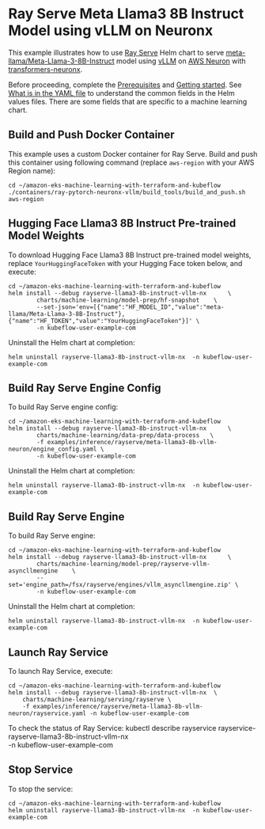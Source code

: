 # Ray Serve Meta Llama3 8B Instruct Model using vLLM on Neuronx

This example illustrates how to use [Ray Serve](../../../charts/machine-learning/training/rayserve/) Helm chart to serve [meta-llama/Meta-Llama-3-8B-Instruct](https://huggingface.co/meta-llama/Meta-Llama-3-8B-Instruct) model using [vLLM](https://github.com/vllm-project/vllm) on [AWS Neuron](https://awsdocs-neuron.readthedocs-hosted.com/en/latest/index.html) with [transformers-neuronx](https://github.com/aws-neuron/transformers-neuronx).

Before proceeding, complete the [Prerequisites](../../../../README.md#prerequisites) and [Getting started](../../../../README.md#getting-started). See [What is in the YAML file](../../../../README.md#yaml-recipes) to understand the common fields in the Helm values files. There are some fields that are specific to a machine learning chart.

## Build and Push Docker Container

This example uses a custom Docker container for Ray Serve. Build and push this container using following command (replace `aws-region` with your AWS Region name):

    cd ~/amazon-eks-machine-learning-with-terraform-and-kubeflow
    ./containers/ray-pytorch-neuronx-vllm/build_tools/build_and_push.sh aws-region


## Hugging Face Llama3 8B Instruct Pre-trained Model Weights

To download Hugging Face Llama3 8B Instruct pre-trained model weights, replace `YourHuggingFaceToken` with your Hugging Face token below, and execute:

    cd ~/amazon-eks-machine-learning-with-terraform-and-kubeflow
    helm install --debug rayserve-llama3-8b-instruct-vllm-nx      \
            charts/machine-learning/model-prep/hf-snapshot    \
            --set-json='env=[{"name":"HF_MODEL_ID","value":"meta-llama/Meta-Llama-3-8B-Instruct"},{"name":"HF_TOKEN","value":"YourHuggingFaceToken"}]' \
            -n kubeflow-user-example-com

Uninstall the Helm chart at completion:

    helm uninstall rayserve-llama3-8b-instruct-vllm-nx  -n kubeflow-user-example-com

## Build Ray Serve Engine Config

To build Ray Serve engine config:

    cd ~/amazon-eks-machine-learning-with-terraform-and-kubeflow
    helm install --debug rayserve-llama3-8b-instruct-vllm-nx      \
            charts/machine-learning/data-prep/data-process   \
            -f examples/inference/rayserve/meta-llama3-8b-vllm-neuron/engine_config.yaml \
            -n kubeflow-user-example-com

Uninstall the Helm chart at completion:

    helm uninstall rayserve-llama3-8b-instruct-vllm-nx  -n kubeflow-user-example-com


## Build Ray Serve Engine

To build Ray Serve engine:

    cd ~/amazon-eks-machine-learning-with-terraform-and-kubeflow
    helm install --debug rayserve-llama3-8b-instruct-vllm-nx      \
            charts/machine-learning/model-prep/rayserve-vllm-asyncllmengine    \
            --set='engine_path=/fsx/rayserve/engines/vllm_asyncllmengine.zip' \
            -n kubeflow-user-example-com

Uninstall the Helm chart at completion:

    helm uninstall rayserve-llama3-8b-instruct-vllm-nx  -n kubeflow-user-example-com

## Launch Ray Service

To launch Ray Service,  execute:

    cd ~/amazon-eks-machine-learning-with-terraform-and-kubeflow
    helm install --debug rayserve-llama3-8b-instruct-vllm-nx  \
        charts/machine-learning/serving/rayserve \
        -f examples/inference/rayserve/meta-llama3-8b-vllm-neuron/rayservice.yaml -n kubeflow-user-example-com

To check the status of Ray Service:
    kubectl describe rayservice rayservice-rayserve-llama3-8b-instruct-vllm-nx \
        -n kubeflow-user-example-com

## Stop Service

To stop the service:

    cd ~/amazon-eks-machine-learning-with-terraform-and-kubeflow
    helm uninstall rayserve-llama3-8b-instruct-vllm-nx  -n kubeflow-user-example-com